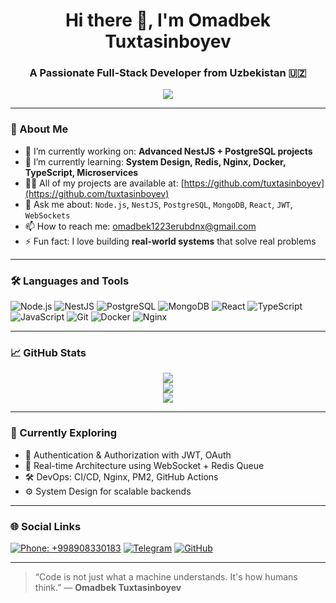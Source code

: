 <h1 align="center">Hi there 👋, I'm Omadbek Tuxtasinboyev</h1>
<h3 align="center">A Passionate Full-Stack Developer from Uzbekistan 🇺🇿</h3>

<p align="center">
  <img src="https://readme-typing-svg.demolab.com/?lines=Backend%20%26%20Frontend%20Developer;Node.js%20Lover;Always%20Learning%20New%20Things;Clean%20Code%20Advocate&center=true&width=440&height=45&pause=1000" />
</p>

---

### 🚀 About Me

- 🔭 I’m currently working on: **Advanced NestJS + PostgreSQL projects**
- 🌱 I’m currently learning: **System Design, Redis, Nginx, Docker, TypeScript, Microservices**
- 👨‍💻 All of my projects are available at: [https://github.com/tuxtasinboyev](https://github.com/tuxtasinboyev)
- 💬 Ask me about: `Node.js`, `NestJS`, `PostgreSQL`, `MongoDB`, `React`, `JWT`, `WebSockets`
- 📫 How to reach me: omadbek1223erubdnx@gmail.com
- ⚡ Fun fact: I love building **real-world systems** that solve real problems

---

### 🛠️ Languages and Tools

![Node.js](https://img.shields.io/badge/Node.js-339933?style=flat-square&logo=node.js&logoColor=white)
![NestJS](https://img.shields.io/badge/NestJS-E0234E?style=flat-square&logo=nestjs&logoColor=white)
![PostgreSQL](https://img.shields.io/badge/PostgreSQL-316192?style=flat-square&logo=postgresql&logoColor=white)
![MongoDB](https://img.shields.io/badge/MongoDB-47A248?style=flat-square&logo=mongodb&logoColor=white)
![React](https://img.shields.io/badge/React-61DAFB?style=flat-square&logo=react&logoColor=black)
![TypeScript](https://img.shields.io/badge/TypeScript-007ACC?style=flat-square&logo=typescript&logoColor=white)
![JavaScript](https://img.shields.io/badge/JavaScript-F7DF1E?style=flat-square&logo=javascript&logoColor=black)
![Git](https://img.shields.io/badge/Git-F05032?style=flat-square&logo=git&logoColor=white)
![Docker](https://img.shields.io/badge/Docker-2496ED?style=flat-square&logo=docker&logoColor=white)
![Nginx](https://img.shields.io/badge/Nginx-009639?style=flat-square&logo=nginx&logoColor=white)

---

### 📈 GitHub Stats

<p align="center">
  <img src="https://github-readme-streak-stats.herokuapp.com/?user=tuxtasinboyev&theme=radical&hide_border=true" />
  <br />
  <img src="https://github-readme-stats.vercel.app/api?username=tuxtasinboyev&show_icons=true&theme=radical&hide_border=true" />
  <br />
  <img src="https://github-readme-stats.vercel.app/api/top-langs/?username=tuxtasinboyev&layout=compact&theme=radical&hide_border=true" />
</p>

---

### 🧠 Currently Exploring

- 🔐 Authentication & Authorization with JWT, OAuth
- 🧵 Real-time Architecture using WebSocket + Redis Queue
- 🛠️ DevOps: CI/CD, Nginx, PM2, GitHub Actions
- ⚙️ System Design for scalable backends

---

### 🌐 Social Links


[![Phone: +998908330183](https://img.shields.io/badge/Phone-%2B998908330183-blue?style=flat-square&logo=phone&logoColor=white)](tel:+998908330183)
[![Telegram](https://img.shields.io/badge/Telegram-blue?style=flat-square&logo=telegram&logoColor=white)](https://t.me/omadbek_tuxtasinboyev_1709)
[![GitHub](https://img.shields.io/badge/GitHub-black?style=flat-square&logo=github&logoColor=white)](https://github.com/tuxtasinboyev)

---

> “Code is not just what a machine understands. It's how humans think.” — **Omadbek Tuxtasinboyev**
